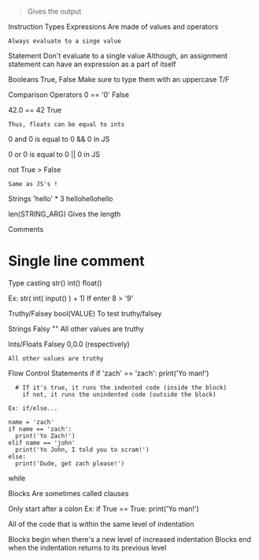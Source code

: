 > Gives the output

Instruction Types
  Expressions
    Are made of values and operators

    Always evaluate to a singe value

  Statement
    Don't evaluate to a single value
      Although, an assignment statement can have an expression as a part of itself


Booleans
  True, False
    Make sure to type them with an uppercase T/F

Comparison Operators
  0 == '0'
    False

  42.0 == 42
    True

    Thus, floats can be equal to ints

  0 and 0
    is equal to 0 && 0 in JS

  0 or 0
    is equal to 0 || 0 in JS    

  not True
    > False

    Same as JS's !


Strings
  'hello' * 3
    hellohellohello

  len(STRING_ARG)
    Gives the length

Comments
  # Single line comment

Type casting
  str()
  int()
  float()

  Ex:
    str( int( input() ) + 1)
      If enter 8
      > '9'

Truthy/Falsey
  bool(VALUE)
    To test truthy/falsey


  Strings
    Falsy
      ""
    All other values are truthy

  Ints/Floats
    Falsey
      0,0.0 (respectively)

    All other values are truthy


Flow Control Statements
  if
    if 'zach' == 'zach':
      print('Yo man!')

      # If it's true, it runs the indented code (inside the block)
        if not, it runs the unindented code (outside the block)

    Ex: if/else...

    name = 'zach'
    if name == 'zach':
      print('Yo Zach!')
    elif name == 'john'
      print('Yo John, I told you to scram!')
    else:
      print('Dude, get zach please!')

  while
    

Blocks
  Are sometimes called clauses

  Only start after a colon
    Ex:
    if True == True:
      print('Yo man!')

  All of the code that is within the same level of indentation

  Blocks begin when there's a new level  of increased indentation
  Blocks end when the indentation returns to its previous level
